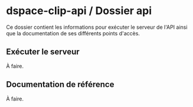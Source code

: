 # dspace-clip-api / Dossier api

Ce dossier contient les informations pour exécuter le serveur de l'API ainsi que la documentation de ses différents points d'accès.

## Exécuter le serveur

À faire.

## Documentation de référence

À faire.
